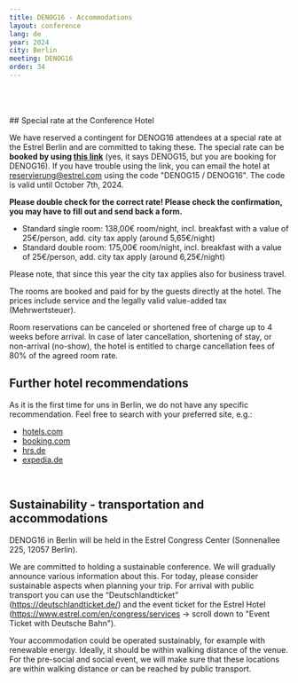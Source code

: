 ```yaml
---
title: DENOG16 - Accommodations
layout: conference
lang: de
year: 2024
city: Berlin
meeting: DENOG16
order: 34
---
```


<br>
<br>
<br>
## Special rate at the Conference Hotel

We have reserved a contingent for DENOG16 attendees at a special rate at the Estrel Berlin and are committed to taking these. The special rate can be <b>booked by using <a href="https://reservations.travelclick.com/17417?groupID=4400971">this link</a></b> (yes, it says DENOG15, but you are booking for DENOG16). If you have trouble using the link, you can email the hotel at reservierung@estrel.com using the code "DENOG15 / DENOG16". The code is valid until October 7th, 2024.

<b>Please double check for the correct rate! Please check the confirmation, you may have to fill out and send back a form.</b>

<ul>
<li>Standard single room: 138,00€ room/night, incl. breakfast with a value of 25€/person, add. city tax apply (around 5,65€/night)</li>
<li>Standard double room: 175,00€ room/night, incl. breakfast with a value of 25€/person, add. city tax apply (around 6,25€/night)</li>
</ul>

Please note, that since this year the city tax applies also for business travel. 

The rooms are booked and paid for by the guests directly at the hotel. The prices include service and the legally valid value-added tax (Mehrwertsteuer). 

Room reservations can be canceled or shortened free of charge up to 4 weeks before arrival. In case of later cancellation, shortening of stay, or non-arrival (no-show), the hotel is entitled to charge cancellation fees of 80% of the agreed room rate.


## Further hotel recommendations

As it is the first time for uns in Berlin, we do not have any specific recommendation. Feel free to search with your preferred site, e.g.: 

* <a href="https://de.hotels.com" target="\_new">hotels.com</a><br>
* <a href="https://www.booking.com/" target="\_new">booking.com</a><br>
* <a href="https://www.hrs.de" target="\_new">hrs.de</a><br>
* <a href="https://www.expedia.de" target="\_new">expedia.de</a><br>

<br>

## Sustainability - transportation and accommodations 

DENOG16 in Berlin will be held in the Estrel Congress Center (Sonnenallee 225, 12057 Berlin). 

We are committed to holding a sustainable conference. We will gradually announce various information about this. For today, please consider sustainable aspects when planning your trip. For arrival with public transport you can use the “Deutschlandticket” (<a href="https://deutschlandticket.de/">https://deutschlandticket.de/</a>) and the event ticket for the Estrel Hotel (<a href="https://www.estrel.com/en/congress/services">https://www.estrel.com/en/congress/services</a> -> scroll down to "Event Ticket with Deutsche Bahn"). 

Your accommodation could be operated sustainably, for example with renewable energy. Ideally, it should be within walking distance of the venue. For the pre-social and social event, we will make sure that these locations are within walking distance or can be reached by public transport. 

<br />
<br />
<br />
